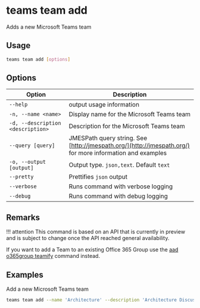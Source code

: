 # teams team add

Adds a new Microsoft Teams team

## Usage

```sh
teams team add [options]
```

## Options

Option|Description
------|-----------
`--help`|output usage information
`-n, --name <name>`|Display name for the Microsoft Teams team
`-d, --description <description>`|Description for the Microsoft Teams team
`--query [query]`|JMESPath query string. See [http://jmespath.org/](http://jmespath.org/) for more information and examples
`-o, --output [output]`|Output type. `json,text`. Default `text`
`--pretty`|Prettifies `json` output
`--verbose`|Runs command with verbose logging
`--debug`|Runs command with debug logging

## Remarks

!!! attention
    This command is based on an API that is currently in preview and is subject to change once the API reached general availability.

If you want to add a Team to an existing Office 365 Group use the [aad o365group teamify](../../aad/o365group/o365group-teamify.md) command instead.

## Examples

Add a new Microsoft Teams team

```sh
teams team add --name 'Architecture' --description 'Architecture Discussion'
```